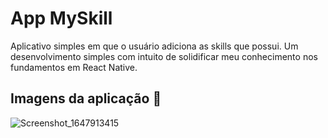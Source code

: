 # App MySkill

Aplicativo simples em que o usuário adiciona as skills que possui. Um desenvolvimento simples com intuito de solidificar meu conhecimento nos fundamentos em React Native.



## Imagens da aplicação 📱
![Screenshot_1647913415](https://user-images.githubusercontent.com/61556295/159390634-00399af8-424e-459d-82bd-58f7c10dab25.png)


